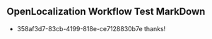 ## OpenLocalization Workflow Test MarkDown
* 358af3d7-83cb-4199-818e-ce7128830b7e thanks!

<!--HONumber=Aug16_HO3-->


